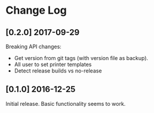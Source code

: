 Change Log
==========

## [0.2.0] 2017-09-29

Breaking API changes:
- Get version from git tags (with version file as backup).
- All user to set printer templates
- Detect release builds vs no-release

## [0.1.0] 2016-12-25

Initial release.  Basic functionality seems to work.

